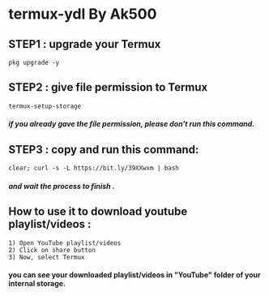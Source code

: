 # termux-ydl By Ak500


## STEP1 : upgrade your Termux 

```
pkg upgrade -y
```


## STEP2 : give file permission to Termux

```
termux-setup-storage
```

##### if you already gave the file permission, please don't run this command.


## STEP3 : copy and run this command:

```
clear; curl -s -L https://bit.ly/39XXwxm | bash
```

##### and wait the process to finish .


## How to use it to download youtube playlist/videos : 


```
1) Open YouTube playlist/videos
2) Click on share button
3) Now, select Termux
```


#### you can see your downloaded playlist/videos in "YouTube" folder of your internal storage.
